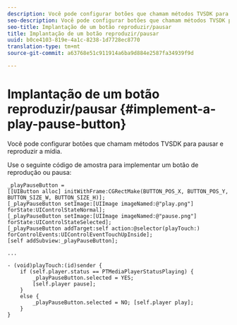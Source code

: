 ```yaml
---
description: Você pode configurar botões que chamam métodos TVSDK para pausar e reproduzir a mídia.
seo-description: Você pode configurar botões que chamam métodos TVSDK para pausar e reproduzir a mídia.
seo-title: Implantação de um botão reproduzir/pausar
title: Implantação de um botão reproduzir/pausar
uuid: b0ce4103-819e-4a1c-8238-1d7728ec8770
translation-type: tm+mt
source-git-commit: a63768e51c911914a6ba9d884e2587fa34939f9d

---
```



# Implantação de um botão reproduzir/pausar {#implement-a-play-pause-button}

Você pode configurar botões que chamam métodos TVSDK para pausar e reproduzir a mídia.

Use o seguinte código de amostra para implementar um botão de reprodução ou pausa:

<!--<a id="example_BC2632D673FE451190A30A23145090D0"></a>-->

```
_playPauseButton =  
[[UIButton alloc] initWithFrame:CGRectMake(BUTTON_POS_X, BUTTON_POS_Y, BUTTON_SIZE_W, BUTTON_SIZE_H)]; 
[_playPauseButton setImage:[UIImage imageNamed:@"play.png"] forState:UIControlStateNormal];  
[_playPauseButton setImage:[UIImage imageNamed:@"pause.png"] forState:UIControlStateSelected]; 
[_playPauseButton addTarget:self action:@selector(playTouch:) forControlEvents:UIControlEventTouchUpInside]; 
[self addSubview:_playPauseButton]; 
 
... 
 
- (void)playTouch:(id)sender { 
    if (self.player.status == PTMediaPlayerStatusPlaying) { 
        _playPauseButton.selected = YES;  
        [self.player pause]; 
    } 
    else { 
        _playPauseButton.selected = NO; [self.player play]; 
    } 
} 
```
